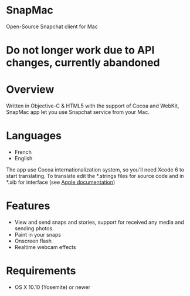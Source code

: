 # SnapMac
Open-Source Snapchat client for Mac

# Do not longer work due to API changes, currently abandoned

# Overview
Written in Objective-C & HTML5 with the support of Cocoa and WebKit, SnapMac app let you use Snapchat service from your Mac.

# Languages
+ French
+ English

The app use Cocoa internationalization system, so you'll need Xcode 6 to start translating.
To translate edit the *.strings files for source code and in *.xib for interface
(see [Apple documentation](https://developer.apple.com/library/ios/documentation/MacOSX/Conceptual/BPInternational/Introduction/Introduction.html))


# Features
- View and send snaps and stories, support for received any media and sending photos.
- Paint in your snaps
- Onscreen flash
- Realtime webcam effects

# Requirements
- OS X 10.10 (Yosemite) or newer
